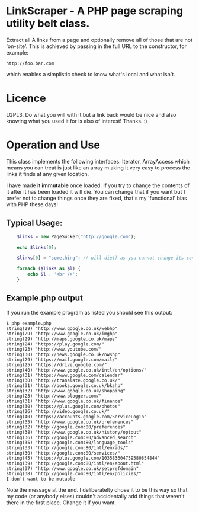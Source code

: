 LinkScraper - A PHP page scraping utility belt class.
=====================================================

Extract all A links from a page and optionally remove all of those
that are not 'on-site'. This is achieved by passing in the full URL to
the constructor, for example:

    http://foo.bar.com

which enables a simplistic check to know what's local and what isn't.

Licence
=======

LGPL3. Do what you will with it but a link back would be nice and also
knowing what you used it for is also of interest! Thanks. :)


Operation and Use
=================

This class implements the following interfaces: Iterator, ArrayAccess
which means you can treat is just like an array m aking it very easy
to process the links it finds at any given location.
 
I have made it **immutable** once loaded. If you try to change the
contents of it after it has been loaded it will die. You can change
that if you want but I prefer not to change things once they are
fixed, that's my 'functional' bias with PHP these days!

## Typical Usage:

```php
    $links = new PageSucker("http://google.com");

    echo $links[0];

    $links[0] = "something"; // will die() as you cannot change its contents.

    foreach ($links as $l) {
        echo $l . '<br />';
    }
```

## Example.php output

If you run the example program as listed you should see this output:

    $ php example.php
    string(29) "http://www.google.co.uk/webhp"
    string(29) "http://www.google.co.uk/imghp"
    string(29) "http://maps.google.co.uk/maps"
    string(24) "https://play.google.com/"
    string(23) "http://www.youtube.com/"
    string(30) "http://news.google.co.uk/nwshp"
    string(29) "https://mail.google.com/mail/"
    string(25) "https://drive.google.com/"
    string(40) "http://www.google.co.uk/intl/en/options/"
    string(31) "https://www.google.com/calendar"
    string(30) "http://translate.google.co.uk/"
    string(31) "http://books.google.co.uk/bkshp"
    string(32) "http://www.google.co.uk/shopping"
    string(23) "http://www.blogger.com/"
    string(31) "http://www.google.co.uk/finance"
    string(30) "https://plus.google.com/photos"
    string(26) "http://video.google.co.uk/"
    string(40) "https://accounts.google.com/ServiceLogin"
    string(35) "http://www.google.co.uk/preferences"
    string(32) "http://google.com:80/preferences"
    string(38) "http://www.google.co.uk/history/optout"
    string(36) "http://google.com:80/advanced_search"
    string(35) "http://google.com:80/language_tools"
    string(33) "http://google.com:80/intl/en/ads/"
    string(30) "http://google.com:80/services/"
    string(45) "https://plus.google.com/103583604759580854844"
    string(39) "http://google.com:80/intl/en/about.html"
    string(37) "http://www.google.co.uk/setprefdomain"
    string(38) "http://google.com:80/intl/en/policies/"
    I don't want to be mutable


Note the message at the end. I deliberatelty chose it to be this way so that my code (or anybody elses) couldn't accidentally add things that weren't there in the first place. Change it if you want.
